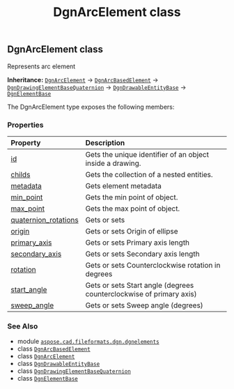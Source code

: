﻿---
title: DgnArcElement class
second_title: Aspose.CAD for Python via .NET API References
description: 
type: docs
weight: 30
url: /python-net/aspose.cad.fileformats.dgn.dgnelements/dgnarcelement/
is_root: false
---

## DgnArcElement class

Represents arc element



**Inheritance:** [`DgnArcElement`](/cad/python-net/aspose.cad.fileformats.dgn.dgnelements/dgnarcelement) → 
[`DgnArcBasedElement`](/cad/python-net/aspose.cad.fileformats.dgn.dgnelements/dgnarcbasedelement) → 
[`DgnDrawingElementBaseQuaternion`](/cad/python-net/aspose.cad.fileformats.dgn.dgnelements/dgndrawingelementbasequaternion) → 
[`DgnDrawableEntityBase`](/cad/python-net/aspose.cad.fileformats.dgn.dgnelements/dgndrawableentitybase) → 
[`DgnElementBase`](/cad/python-net/aspose.cad.fileformats.dgn.dgnelements/dgnelementbase)



The DgnArcElement type exposes the following members:

### Properties
| Property | Description |
| :- | :- |
| [id](/cad/python-net/aspose.cad.fileformats.dgn.dgnelements/dgnarcelement/id) | Gets the unique identifier of an object inside a drawing. |
| [childs](/cad/python-net/aspose.cad.fileformats.dgn.dgnelements/dgnarcelement/childs) | Gets the collection of a nested entities. |
| [metadata](/cad/python-net/aspose.cad.fileformats.dgn.dgnelements/dgnarcelement/metadata) | Gets element metadata |
| [min_point](/cad/python-net/aspose.cad.fileformats.dgn.dgnelements/dgnarcelement/min_point) | Gets the min point of object. |
| [max_point](/cad/python-net/aspose.cad.fileformats.dgn.dgnelements/dgnarcelement/max_point) | Gets the max point of object. |
| [quaternion_rotations](/cad/python-net/aspose.cad.fileformats.dgn.dgnelements/dgnarcelement/quaternion_rotations) | Gets or sets |
| [origin](/cad/python-net/aspose.cad.fileformats.dgn.dgnelements/dgnarcelement/origin) | Gets or sets Origin of ellipse |
| [primary_axis](/cad/python-net/aspose.cad.fileformats.dgn.dgnelements/dgnarcelement/primary_axis) | Gets or sets Primary axis length |
| [secondary_axis](/cad/python-net/aspose.cad.fileformats.dgn.dgnelements/dgnarcelement/secondary_axis) | Gets or sets Secondary axis length |
| [rotation](/cad/python-net/aspose.cad.fileformats.dgn.dgnelements/dgnarcelement/rotation) | Gets or sets Counterclockwise rotation in degrees |
| [start_angle](/cad/python-net/aspose.cad.fileformats.dgn.dgnelements/dgnarcelement/start_angle) | Gets or sets Start angle (degrees counterclockwise of primary axis) |
| [sweep_angle](/cad/python-net/aspose.cad.fileformats.dgn.dgnelements/dgnarcelement/sweep_angle) | Gets or sets Sweep angle (degrees) |



### See Also
* module [`aspose.cad.fileformats.dgn.dgnelements`](..)
* class [`DgnArcBasedElement`](/cad/python-net/aspose.cad.fileformats.dgn.dgnelements/dgnarcbasedelement)
* class [`DgnArcElement`](/cad/python-net/aspose.cad.fileformats.dgn.dgnelements/dgnarcelement)
* class [`DgnDrawableEntityBase`](/cad/python-net/aspose.cad.fileformats.dgn.dgnelements/dgndrawableentitybase)
* class [`DgnDrawingElementBaseQuaternion`](/cad/python-net/aspose.cad.fileformats.dgn.dgnelements/dgndrawingelementbasequaternion)
* class [`DgnElementBase`](/cad/python-net/aspose.cad.fileformats.dgn.dgnelements/dgnelementbase)

